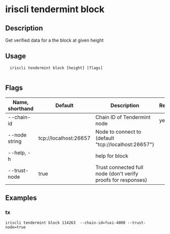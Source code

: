 # iriscli tendermint block

## Description

Get verified data for a the block at given height


## Usage

```
  iriscli tendermint block [height] [flags]


```

## Flags

| Name, shorthand | Default                    |Description                                                             | Required     |
| --------------- | -------------------------- | --------------------------------------------------------- | -------- |
| --chain-id    |     | Chain ID of Tendermint node   | yes     |
| --node string     |   tcp://localhost:26657                         | Node to connect to (default "tcp://localhost:26657")  |                                     
| --help, -h      |       | 	help for block|    |
| --trust-node    |              true         | Trust connected full node (don't verify proofs for responses)     |          |

## Examples

### tx

```shell
iriscli tendermint block 114263  --chain-id=fuxi-4000 --trust-node=true

```







